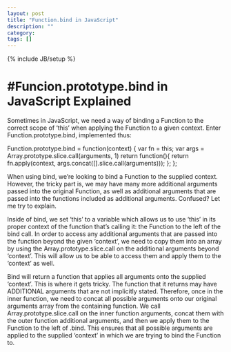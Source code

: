 ```yaml
---
layout: post
title: "Function.bind in JavaScript"
description: ""
category:
tags: []
---
```

{% include JB/setup %}

#Funcion.prototype.bind in JavaScript Explained
===============================================

Sometimes in JavaScript, we need a way of binding a Function to the correct scope of ‘this’ when applying the Function to a given context. Enter Function.prototype.bind, implemented thus:

Function.prototype.bind = function(context) {
  var fn = this;
  var args = Array.prototype.slice.call(arguments, 1)
  return function(){
    return fn.apply(context, args.concat([].slice.call(arguments)));
  };
};

When using bind, we’re looking to bind a Function to the supplied context. However, the tricky part is, we may have many more additional arguments passed into the original Function, as well as additional arguments that are passed into the functions included as additional arguments. Confused? Let me try to explain.

Inside of bind, we set ‘this’ to a variable which allows us to use ‘this’ in its proper context of the function that’s calling it: the Function to the left of the bind call. In order to access any additional arguments that are passed into the function beyond the given ‘context’, we need to copy them into an array by using the Array.prototype.slice.call on the additional arguments beyond ‘context’. This will allow us to be able to access them and apply them to the ‘context’ as well.

Bind will return a function that applies all arguments onto the supplied ‘context’. This is where it gets tricky. The function that it returns may have ADDITIONAL arguments that are not implicitly stated. Therefore, once in the inner function, we need to concat all possible arguments onto our original arguments array from the containing function. We call Array.prototype.slice.call on the inner function arguments, concat them with the outer function additional arguments, and then we apply them to the Function to the left of .bind. This ensures that all possible arguments are applied to the supplied ‘context’ in which we are trying to bind the Function to.
